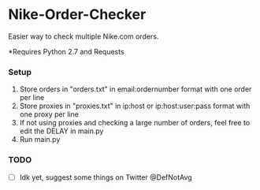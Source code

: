 # Nike-Order-Checker

Easier way to check multiple Nike.com orders.

*Requires Python 2.7 and Requests

### Setup

1. Store orders in "orders.txt" in email:ordernumber format with one order per line
2. Store proxies in "proxies.txt" in ip:host or ip:host:user:pass format with one proxy per line
3. If not using proxies and checking a large number of orders, feel free to edit the DELAY in main.py
4. Run main.py

### TODO

- [ ] Idk yet, suggest some things on Twitter @DefNotAvg
